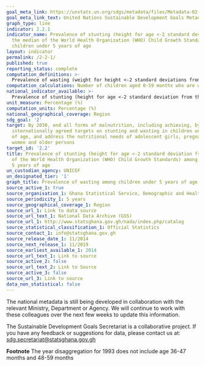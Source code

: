 ```yaml
---
goal_meta_link: https://unstats.un.org/sdgs/metadata/files/Metadata-02-02-01.pdf
goal_meta_link_text: United Nations Sustainable Development Goals Metadata (pdf 232kB)
graph_type: line
indicator: 2.2.1
indicator_name: Prevalence of stunting (height for age <-2 standard deviation from
  the median of the World Health Organization (WHO) Child Growth Standards) among
  children under 5 years of age
layout: indicator
permalink: /2-2-1/
published: true
reporting_status: complete
computation_definitions: >-
  Prevalence of wasting (weight for height <-2 standard deviations from the median of the World Health Organization (WHO) Child Growth Standards) among children under 5 years of age.
computation_calculations: Number of children aged 0-59 months who are wasting divided by total number of childern aged 0-59 months who are measured and multiplied by 100
national_indicator_available: >-
  Prevalence of stunting (height for age <-2 standard deviation from the median of the World Health Organization (WHO) Child Growth Standards) among children under 5 years of age
unit_measure: Percentage (%)
computation_units: Percentage (%)
national_geographical_coverage: Region
sdg_goal: '2'
target: By 2030, end all forms of malnutrition, including achieving, by 2025, the
  internationally agreed targets on stunting and wasting in children under 5 years
  of age, and address the nutritional needs of adolescent girls, pregnant and lactating
  women and older persons
target_id: '2.2'
title: Prevalence of stunting (height for age <-2 standard deviation from the median
  of the World Health Organization (WHO) Child Growth Standards) among children under
  5 years of age
un_custodian_agency: UNICEF
un_designated_tier: '1'
graph_title: Prevalence of wasting among children under 5 years of age
source_active_1: true
source_organisation_1: Ghana Statistical Service, Demographic and Health Survey, 2014
source_periodicity_1: 5 years 
source_geographical_coverage_1: Region
source_url_1: Link to data source
source_url_text_1: National Data Archive (GSS)
source_url_1: http://www.statsghana.gov.gh/nada/index.php/catalog
source_statistical_classification_1: Official Statistics
source_contact_1: info@statsghana.gov.gh
source_release_date_1: 11/2014
source_next_release_1: 11/2019
source_earliest_available_1: 2014
source_url_text_1: Link to source
source_active_2: false
source_url_text_2: Link to Source
source_active_3: false
source_url_3: Link to source
data_non_statistical: false
---
```

The national metadata is still being developed in collaboration with the relevant Ministry, Department or Agency.  We will continue to work with these colleagues over the next few weeks to update this information.

The Sustainable Development Goals Secretariat is a collaborative project. If you have any feedback or suggestions for data, please contact us at: sdg.secretariat@statsghana.gov.gh

**Footnote** The year disaggregation for 1993 does not include age 36-47 months and 48-59 months
